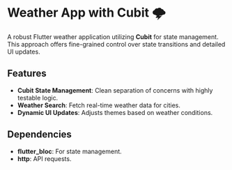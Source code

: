 # Weather App with Cubit 🌩️

A robust Flutter weather application utilizing **Cubit** for state management. This approach offers fine-grained control over state transitions and detailed UI updates.

## Features

- **Cubit State Management**: Clean separation of concerns with highly testable logic.
- **Weather Search**: Fetch real-time weather data for cities.
- **Dynamic UI Updates**: Adjusts themes based on weather conditions.

## Dependencies

- **flutter_bloc**: For state management.
- **http**: API requests.
